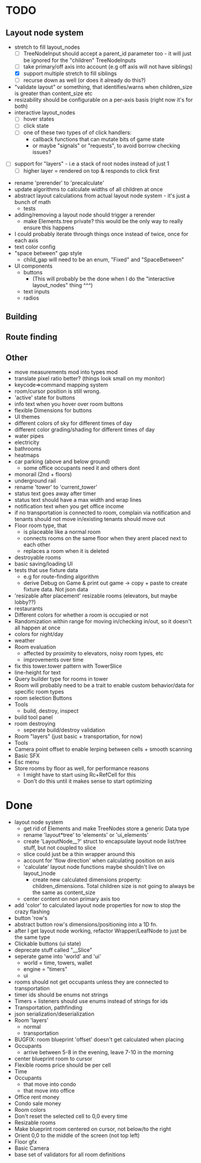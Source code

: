 # TODO

## Layout node system

- stretch to fill layout_nodes
  - [ ] TreeNodeInput should accept a parent_id parameter too - it will just be ignored for the "children" TreeNodeInputs
  - [ ] take primary/off axis into account (e.g off axis will not have siblings)
  - [x] support multiple stretch to fill siblings
  - [ ] recurse down as well (or does it already do this?)
- "validate layout" or something, that identifies/warns when children_size is greater than content_size etc
- resizability should be configurable on a per-axis basis (right now it's for both)
- interactive layout_nodes
  - [ ] hover states
  - [ ] click state
  - [ ] one of these two types of of click handlers:
    - callback functions that can mutate bits of game state
    - or maybe "signals" or "requests", to avoid borrow checking issues?
- [ ] support for "layers" - i.e a stack of root nodes instead of just 1
  - [ ] higher layer = rendered on top & responds to click first
- rename 'prerender' to 'precalculate'
- update algorithms to calculate widths of all children at once
- abstract layout calculations from actual layout node system - it's just a bunch of math
  - tests
- adding/removing a layout node should trigger a rerender
  - make Elements.tree private? this would be the only way to really ensure this happens
- I could probably iterate through things once instead of twice, once for each axis
- text color config
- "space between" gap style
  - child_gap will need to be an enum, "Fixed" and "SpaceBetween"
- UI components
  - buttons
    - (This will probably be the done when I do the "interactive layout_nodes" thing ^^^)
  - text inputs
  - radios

## Building

## Route finding

## Other

- move measurements mod into types mod
- translate pixel ratio better? (things look small on my monitor)
- keycode=>command mapping system
- room/cursor position is still wrong.
- 'active' state for buttons
- info text when you hover over room buttons
- flexible Dimensions for buttons
- UI themes
- different colors of sky for different times of day
- different color grading/shading for different times of day
- water pipes
- electricity
- bathrooms
- heatmaps
- car parking (above and below ground)
  - some office occupants need it and others dont
- monorail (2nd + floors)
- underground rail
- rename 'tower' to 'current_tower'
- status text goes away after timer
- status text should have a max width and wrap lines
- notification text when you get office income
- if no transportation is connected to room, complain via notification and tenants should not move in/existing tenants should move out
- Floor room type, that
  - is placeable like a normal room
  - connects rooms on the same floor when they arent placed next to each other
  - replaces a room when it is deleted
- destroyable rooms
- basic saving/loading UI
- tests that use fixture data
  - e.g for route-finding algorithm
  - derive Debug on Game & print out game -> copy + paste to create fixture data. Not json data
- 'resizable after placement' resizable rooms (elevators, but maybe lobby??)
- restaurants
- Different colors for whether a room is occupied or not
- Randomization within range for moving in/checking in/out, so it doesn't all happen at once
- colors for night/day
- weather
- Room evaluation
  - affected by proximity to elevators, noisy room types, etc
  - improvements over time
- fix this tower.tower pattern with TowerSlice
- line-height for text
- Query builder type for rooms in tower
- Room will probably need to be a trait to enable custom behavior/data for specific room types
- room selection Buttons
- Tools
  - build, destroy, inspect
- build tool panel
- room destroying
  - seperate build/destroy validation
- Room "layers" (just basic + transportation, for now)
- Tools
- Camera point offset to enable lerping between cells + smooth scanning
- Basic SFX
- Esc menu
- Store rooms by floor as well, for performance reasons
  - I might have to start using Rc+RefCell for this
  - Don't do this until it makes sense to start optimizing

# Done

- layout node system
  - get rid of Elements and make TreeNodes store a generic Data type
  - rename 'layout\*tree' to 'elements' or 'ui_elements'
  - create 'LayoutNode\_\_?' struct to encapsulate layout node list/tree stuff, but not coupled to slice
  - slice could just be a thin wrapper around this
  - account for 'flow direction' when calculating position on axis
  - 'calculate' layout node functions maybe shouldn't live on layout\_)node
    - create new calculated dimensions property: children_dimensions. Total children size is not going to always be the same as content_size
  - center content on non primary axis too
- add 'color' to calculated layout node properties for now to stop the crazy flashing
- button 'row's
- abstract button row's dimensions/positioning into a 1D fn.
- after I get layout node working, refactor Wrapper/LeafNode to just be the same type
- Clickable buttons (ui state)
- deprecate stuff called "\_\_Slice"
- seperate game into 'world' and 'ui'
  - world = time, towers, wallet
  - engine = "timers"
  - ui
- rooms should not get occupants unless they are connected to transportation
- timer ids should be enums not strings
- Timers + listeners should use enums instead of strings for ids
- Transportation, pathfinding
- json serialization/deserialization
- Room 'layers'
  - normal
  - transportation
- BUGFIX: room blueprint 'offset' doesn't get calculated when placing
- Occupants
  - arrive between 5-8 in the evening, leave 7-10 in the morning
- center blueprint room to cursor
- Flexible rooms price should be per cell
- Time
- Occupants
  - that move into condo
  - that move into office
- Office rent money
- Condo sale money
- Room colors
- Don't reset the selected cell to 0,0 every time
- Resizable rooms
- Make blueprint room centered on cursor, not below/to the right
- Orient 0,0 to the middle of the screen (not top left)
- Floor gfx
- Basic Camera
- base set of validators for all room definitions
